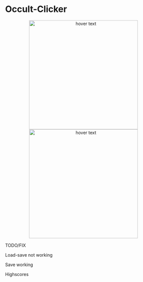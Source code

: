 # Occult-Clicker



<p align="center">
  <img src="https://i.imgur.com/cnhvCn3.png" width="350" title= "hover text">
  <img src="https://i.imgur.com/v3o663u.png" width="350" title="hover text">
  
</p>

TODO/FIX


Load-save not working

Save working

Highscores

